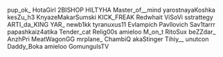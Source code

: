 pup_ok_
HotaGirl
2BISHOP
HILTYHA
Master_of__mind
yarostnayaKoshka
kesZu_h3
KnyazeMakarSumski
KICK_FREAK
Redwhait
ViSoVi
sstrattegy
ARTI_da_KING
YAR_
newb1kk
tyranuxus11
Evlampich
Pavllovich
Sav1tarrr
papashkaiz4atika
Tender_cat
Relig00s
amieloo
M_on_t
RitoSux
beZZdar_
AnzhPri
MeatWagonGG
mrplane_
ChambiQ
akaStinger
Tihiy__
unutcon
Daddy_Boka
amieloo
GomungulsTV
